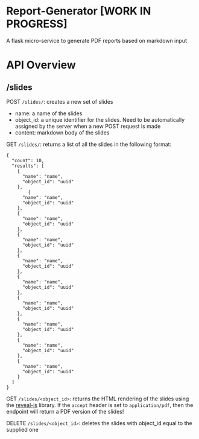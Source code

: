 # Report-Generator [WORK IN PROGRESS]
A flask micro-service to generate PDF reports based on markdown input


# API Overview

## /slides

POST `/slides/`: creates a new set of slides

  - name<TextField>: a name of the slides
  - object_id<UUID>: a unique identifier for the slides. Need to be automatically assigned by the server when a new POST request is made
  - content<TextField>: markdown body of the slides
  
GET  `/slides/`: returns a list of all the slides in the following format:

```
{
  "count": 10,
  "results": [
    {
      "name": "name",
      "object_id": "uuid"
    },
        {
      "name": "name",
      "object_id": "uuid"
    },
    {
      "name": "name",
      "object_id": "uuid"
    },
    {
      "name": "name",
      "object_id": "uuid"
    },
    {
      "name": "name",
      "object_id": "uuid"
    },
    {
      "name": "name",
      "object_id": "uuid"
    },
    {
      "name": "name",
      "object_id": "uuid"
    },
    {
      "name": "name",
      "object_id": "uuid"
    },
    {
      "name": "name",
      "object_id": "uuid"
    },
    {
      "name": "name",
      "object_id": "uuid"
    }
  ]
}
```

GET `/slides/<object_id>`: returns the HTML rendering of the slides using the [reveal-js](http://lab.hakim.se/reveal-js/#/fragments) library. If the `accept` header is set to `application/pdf`, then the endpoint will return a PDF version of the slides!


DELETE  `/slides/<object_id>`: deletes the slides with object_id equal to the supplied one
  
